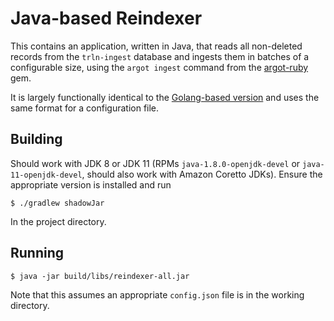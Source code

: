 # Java-based Reindexer

This contains an application, written in Java, that reads all non-deleted records from the 
`trln-ingest` database and ingests them in batches of a configurable size, using 
the `argot ingest` command from the [argot-ruby](https://github.com/trln/argot-ruby) gem.

It is largely functionally identical to the [Golang-based version](https://github.com/trln/reindexer) 
and uses the same format for a configuration file.

## Building

Should work with JDK 8 or JDK 11 (RPMs `java-1.8.0-openjdk-devel` or `java-11-openjdk-devel`, should also work with Amazon Coretto 
JDKs). Ensure the appropriate version is installed and run

    $ ./gradlew shadowJar
    
In the project directory.

## Running

    $ java -jar build/libs/reindexer-all.jar
    
Note that this assumes an appropriate `config.json` file is in the working directory. 

